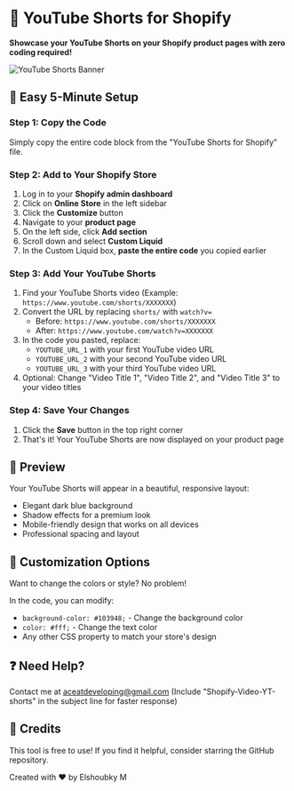 # 📱 YouTube Shorts for Shopify

**Showcase your YouTube Shorts on your Shopify product pages with zero coding required!**

![YouTube Shorts Banner](docs/demo.png)

## 🚀 Easy 5-Minute Setup

### Step 1: Copy the Code
Simply copy the entire code block from the "YouTube Shorts for Shopify" file.

### Step 2: Add to Your Shopify Store
1. Log in to your **Shopify admin dashboard**
2. Click on **Online Store** in the left sidebar
3. Click the **Customize** button
4. Navigate to your **product page**
5. On the left side, click **Add section**
6. Scroll down and select **Custom Liquid**
7. In the Custom Liquid box, **paste the entire code** you copied earlier

### Step 3: Add Your YouTube Shorts
1. Find your YouTube Shorts video (Example: `https://www.youtube.com/shorts/XXXXXXX`)
2. Convert the URL by replacing `shorts/` with `watch?v=` 
   * Before: `https://www.youtube.com/shorts/XXXXXXX`
   * After: `https://www.youtube.com/watch?v=XXXXXXX`
3. In the code you pasted, replace:
   * `YOUTUBE_URL_1` with your first YouTube video URL
   * `YOUTUBE_URL_2` with your second YouTube video URL
   * `YOUTUBE_URL_3` with your third YouTube video URL
4. Optional: Change "Video Title 1", "Video Title 2", and "Video Title 3" to your video titles

### Step 4: Save Your Changes
1. Click the **Save** button in the top right corner
2. That's it! Your YouTube Shorts are now displayed on your product page

## 📱 Preview

Your YouTube Shorts will appear in a beautiful, responsive layout:
- Elegant dark blue background
- Shadow effects for a premium look
- Mobile-friendly design that works on all devices
- Professional spacing and layout

## 🎨 Customization Options

Want to change the colors or style? No problem!

In the code, you can modify:
- `background-color: #103948;` - Change the background color
- `color: #fff;` - Change the text color
- Any other CSS property to match your store's design

## ❓ Need Help?

Contact me at aceatdeveloping@gmail.com (Include "Shopify-Video-YT-shorts" in the subject line for faster response)

## 💖 Credits

This tool is free to use! If you find it helpful, consider starring the GitHub repository.

Created with ❤️ by Elshoubky M
